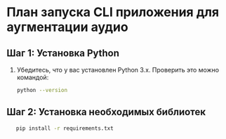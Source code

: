 # План запуска CLI приложения для аугментации аудио

## Шаг 1: Установка Python
1. Убедитесь, что у вас установлен Python 3.x. Проверить это можно командой:
   ```bash
   python --version
## Шаг 2: Установка необходимых библиотек
```bash
   pip install -r requirements.txt

   
